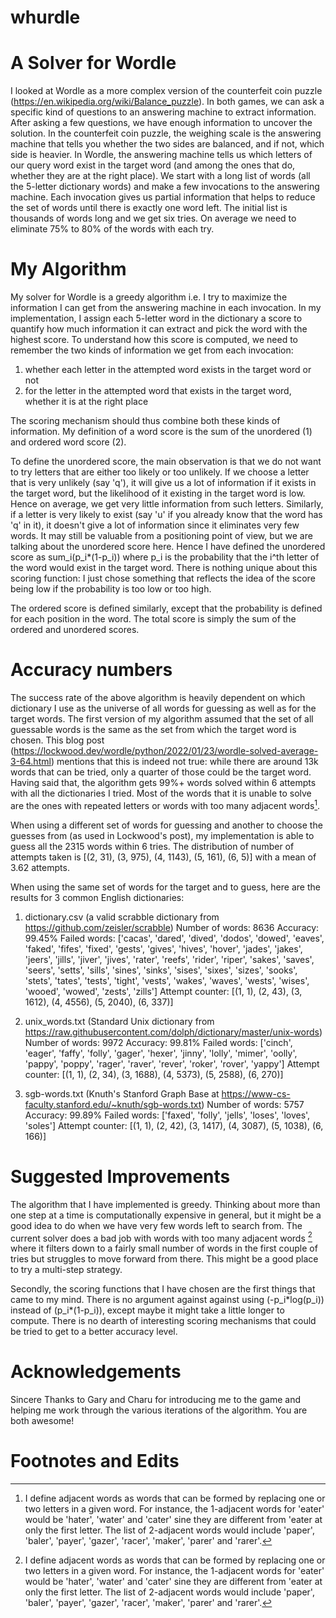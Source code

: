 # whurdle
# A Solver for Wordle

I looked at Wordle as a more complex version of the counterfeit coin puzzle (https://en.wikipedia.org/wiki/Balance_puzzle). In both games, we can ask a specific kind of questions to an answering machine to extract information. After asking a few questions, we have enough information to uncover the solution. In the counterfeit coin puzzle, the weighing scale is the answering machine that tells you whether the two sides are balanced, and if not, which side is heavier. In Wordle, the answering machine tells us which letters of our query word exist in the target word (and among the ones that do, whether they are at the right place). We start with a long list of words (all the 5-letter dictionary words) and make a few invocations to the answering machine. Each invocation gives us partial information that helps to reduce the set of words until there is exactly one word left. The initial list is thousands of words long and we get six tries. On average we need to eliminate 75% to 80% of the words with each try.

# My Algorithm

My solver for Wordle is a greedy algorithm i.e. I try to maximize the information I can get from the answering machine in each invocation. In my implementation, I assign each 5-letter word in the dictionary a score to quantify how much information it can extract and pick the word with the highest score. To understand how this score is computed, we need to remember the two kinds of information we get from each invocation:
1. whether each letter in the attempted word exists in the target word or not
2. for the letter in the attempted word that exists in the target word, whether it is at the right place

The scoring mechanism should thus combine both these kinds of information. My definition of a word score is the sum of the unordered (1) and ordered word score (2).

To define the unordered score, the main observation is that we do not want to try letters that are either too likely or too unlikely. If we choose a letter that is very unlikely (say 'q'), it will give us a lot of information if it exists in the target word, but the likelihood of it existing in the target word is low. Hence on average, we get very little information from such letters. Similarly, if a letter is very likely to exist (say 'u' if you already know that the word has 'q' in it), it doesn't give a lot of information since it eliminates very few words. It may still be valuable from a positioning point of view, but we are talking about the unordered score here. Hence I have defined the unordered score as sum_i(p_i\*(1-p_i)) where p_i is the probability that the i^th letter of the word would exist in the target word. There is nothing unique about this scoring function: I just chose something that reflects the idea of the score being low if the probability is too low or too high. 

The ordered score is defined similarly, except that the probability is defined for each position in the word. The total score is simply the sum of the ordered and unordered scores.

# Accuracy numbers

The success rate of the above algorithm is heavily dependent on which dictionary I use as the universe of all words for guessing as well as for the target words. The first version of my algorithm assumed that the set of all guessable words is the same as the set from which the target word is chosen. This blog post (https://lockwood.dev/wordle/python/2022/01/23/wordle-solved-average-3-64.html) mentions that this is indeed not true: while there are around 13k words that can be tried, only a quarter of those could be the target word. Having said that, the algorithm gets 99%+ words solved within 6 attempts with all the dictionaries I tried. Most of the words that it is unable to solve are the ones with repeated letters or words with too many adjacent words[^1]. 

When using a different set of words for guessing and another to choose the guesses from (as used in Lockwood's post), my implementation is able to guess all the 2315 words within 6 tries. The distribution of number of attempts taken is [(2, 31), (3, 975), (4, 1143), (5, 161), (6, 5)] with a mean of 3.62 attempts.

When using the same set of words for the target and to guess, here are the results for 3 common English dictionaries:

1. dictionary.csv (a valid scrabble dictionary from https://github.com/zeisler/scrabble)
Number of words: 8636
Accuracy: 99.45%
Failed words: ['cacas', 'dared', 'dived', 'dodos', 'dowed', 'eaves', 'faked', 'fifes', 'fixed', 'gests', 'gives', 'hives', 'hover', 'jades', 'jakes', 'jeers', 'jills', 'jiver', 'jives', 'rater', 'reefs', 'rider', 'riper', 'sakes', 'saves', 'seers', 'setts', 'sills', 'sines', 'sinks', 'sises', 'sixes', 'sizes', 'sooks', 'stets', 'tates', 'tests', 'tight', 'vests', 'wakes', 'waves', 'wests', 'wises', 'wooed', 'wowed', 'zests', 'zills']
Attempt counter: [(1, 1), (2, 43), (3, 1612), (4, 4556), (5, 2040), (6, 337)]

2. unix_words.txt (Standard Unix dictionary from https://raw.githubusercontent.com/dolph/dictionary/master/unix-words)
Number of words: 9972
Accuracy: 99.81%
Failed words: ['cinch', 'eager', 'faffy', 'folly', 'gager', 'hexer', 'jinny', 'lolly', 'mimer', 'oolly', 'pappy', 'poppy', 'rager', 'raver', 'rever', 'roker', 'rover', 'yappy']
Attempt counter: [(1, 1), (2, 34), (3, 1688), (4, 5373), (5, 2588), (6, 270)]

3. sgb-words.txt (Knuth's Stanford Graph Base at https://www-cs-faculty.stanford.edu/~knuth/sgb-words.txt)
Number of words: 5757
Accuracy: 99.89%
Failed words: ['faxed', 'folly', 'jells', 'loses', 'loves', 'soles']
Attempt counter: [(1, 1), (2, 42), (3, 1417), (4, 3087), (5, 1038), (6, 166)]


# Suggested Improvements


The algorithm that I have implemented is greedy. Thinking about more than one step at a time is computationally expensive in general, but it might be a good idea to do when we have very few words left to search from. The current solver does a bad job with words with too many adjacent words [^1] where it filters down to a fairly small number of words in the first couple of tries but struggles to move forward from there. This might be a good place to try a multi-step strategy.

Secondly, the scoring functions that I have chosen are the first things that came to my mind. There is no argument against against using (-p_i\*log(p_i)) instead of (p_i\*(1-p_i)), except maybe it might take a little longer to compute. There is no dearth of interesting scoring mechanisms that could be tried to get to a better accuracy level.

# Acknowledgements

Sincere Thanks to Gary and Charu for introducing me to the game and helping me work through the various iterations of the algorithm. You are both awesome!

# Footnotes and Edits

[^1]: I define adjacent words as words that can be formed by replacing one or two letters in a given word. For instance, the 1-adjacent words for 'eater' would be 'hater', 'water' and 'cater' sine they are different from 'eater at only the first letter. The list of 2-adjacent words would include 'paper', 'baler', 'payer', 'gazer', 'racer', 'maker', 'parer' and 'rarer'.